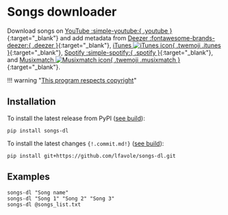 # Songs downloader

Download songs on [YouTube :simple-youtube:{ .youtube }](https://youtube.com){:target="_blank"}
and add metadata from
[Deezer :fontawesome-brands-deezer:{ .deezer }](https://deezer.com){:target="_blank"},
[iTunes ![iTunes icon](https://upload.wikimedia.org/wikipedia/commons/d/df/ITunes_logo.svg){ .twemoji .itunes }](https://apple.com/itunes){:target="_blank"},
[Spotify :simple-spotify:{ .spotify }](https://spotify.com){:target="_blank"},
and [Musixmatch ![Musixmatch icon](https://upload.wikimedia.org/wikipedia/commons/e/e3/Musixmatch_logo_icon_only.svg){ .twemoji .musixmatch }](https://musixmatch.com){:target="_blank"}.

!!! warning "[This program respects copyright](disclaimer.md)"

## Installation

To install the latest release from PyPI ([see build](https://github.com/lfavole/songs-dl/releases/latest)):

	pip install songs-dl

To install the latest changes `{!.commit.md!}` ([see build](latest-build.md)):

	pip install git+https://github.com/lfavole/songs-dl.git

## Examples

	songs-dl "Song name"
	songs-dl "Song 1" "Song 2" "Song 3"
	songs-dl @songs_list.txt
